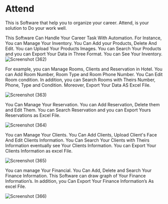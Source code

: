 # Attend
This is Software that help you to organize your career. Attend, is your solution to Do your work well.

This Software Can Handle Your Career Task With Automation. For Instance, You can Manage Your Inventory. You Can Add your Products, Delete And Edit. You can Upload Your Products Images. You can Search Your Products and you can Export Your Data in Three Format. You can See Your Inventory.
![Screenshot (362)](https://github.com/Navid-Derakhshandeh/Attend/assets/111235264/1e0dffd5-ed87-4a98-b352-5b04cf1cf0dd)

For example, you can Manage Rooms, Clients and Reservation in Hotel. You can Add Room Number, Room Type and Room Phone Number. You Can Edit Room condition. In addition, you can Search Rooms with Theirs Number, Phone, Type and Condition. Moreover, Export Your Data AS Excel File.

![Screenshot (363)](https://github.com/Navid-Derakhshandeh/Attend/assets/111235264/4a6113be-dc67-4bbf-8d64-a05d0c3ae2af)

You Can Manage Your Reservation. You can Add Reservation, Delete them and Edit Them. You can Search Reservation and you can Export Yours Reservations as Excel File.

![Screenshot (364)](https://github.com/Navid-Derakhshandeh/Attend/assets/111235264/118833e6-1acc-4da3-a04f-9ad0edcd08ca)

You can Manage Your Clients. You Can Add Clients, Upload Client's Face And Edit Clients Information. You Can Search Your Clients with Theirs Information eventually see Your Clients Information. You can Export Your Clients Information as excel File.

![Screenshot (365)](https://github.com/Navid-Derakhshandeh/Attend/assets/111235264/34bd8544-22fb-47bd-be03-8dfc411de013)

You can manage Your Financial. You Can Add, Delete and Search Your Finance Information. This Software can draw graph of Your Finance Information’s. In addition, you Can Export Your Finance Information’s As excel File.

![Screenshot (366)](https://github.com/Navid-Derakhshandeh/Attend/assets/111235264/b30ff353-b63d-4494-a569-e84c302b8a9a)
